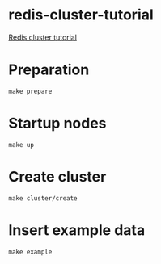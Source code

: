 redis-cluster-tutorial
======================

[Redis cluster tutorial](https://redis.io/topics/cluster-tutorial)

# Preparation

```
make prepare
```

# Startup nodes

```
make up
```

# Create cluster

```
make cluster/create
```

# Insert example data

```
make example
```
